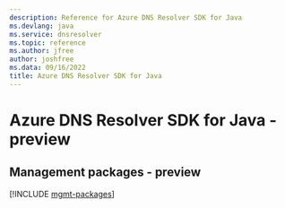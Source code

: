 ```yaml
---
description: Reference for Azure DNS Resolver SDK for Java
ms.devlang: java
ms.service: dnsresolver
ms.topic: reference
ms.author: jfree
author: joshfree
ms.data: 09/16/2022
title: Azure DNS Resolver SDK for Java
---
```

# Azure DNS Resolver SDK for Java - preview

## Management packages - preview
[!INCLUDE [mgmt-packages](dns-resolver-mgmt-index.md)]